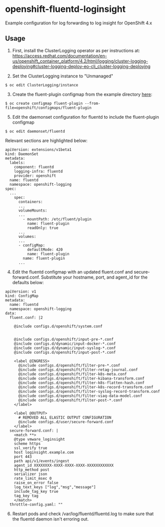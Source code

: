 # openshift-fluentd-loginsight
Example configuration for log forwarding to log insight for OpenShift 4.x


## Usage

1) First, install the ClusterLogging operator as per instructions at:
https://access.redhat.com/documentation/en-us/openshift_container_platform/4.2/html/logging/cluster-logging-deploying#cluster-logging-deploy-eo-cli_cluster-logging-deploying

2) Set the ClusterLogging instance to "Unmanaged"

```
$ oc edit ClusterLogging/instance
```

3) Create the fluent-plugin configmap from the example directory [here](openshift/configmaps/fluent-plugin):

```
$ oc create configmap fluent-plugin --from-file=openshift/configmaps/fluent-plugin
```

5) Edit the daemonset configuration for fluentd to include the fluent-plugin configmap

```
$ oc edit daemonset/fluentd
```

Relevant sections are highlighted below:

```
apiVersion: extensions/v1beta1
kind: DaemonSet
metadata:
  labels:
    component: fluentd
    logging-infra: fluentd
    provider: openshift
  name: fluentd
  namespace: openshift-logging
spec:
  ...
    spec:
      containers:
      ...
      volumeMounts:
      ...
        - mountPath: /etc/fluent/plugin
          name: fluent-plugin
          readOnly: true
      ...
      volumes:
      ...
      - configMap:
          defaultMode: 420
          name: fluent-plugin
        name: fluent-plugin
      ...
```

4) Edit the fluentd configmap with an updated fluent.conf and secure-forward.conf. Substitute your hostname, port, and agent_id for the defaults below:

```
apiVersion: v1
kind: ConfigMap
metadata:
  name: fluentd
  namespace: openshift-logging
data:
  fluent.conf: |2

    @include configs.d/openshift/system.conf


    @include configs.d/openshift/input-pre-*.conf
    @include configs.d/dynamic/input-docker-*.conf
    @include configs.d/dynamic/input-syslog-*.conf
    @include configs.d/openshift/input-post-*.conf

    <label @INGRESS>
      @include configs.d/openshift/filter-pre-*.conf
      @include configs.d/openshift/filter-retag-journal.conf
      @include configs.d/openshift/filter-k8s-meta.conf
      @include configs.d/openshift/filter-kibana-transform.conf
      @include configs.d/openshift/filter-k8s-flatten-hash.conf
      @include configs.d/openshift/filter-k8s-record-transform.conf
      @include configs.d/openshift/filter-syslog-record-transform.conf
      @include configs.d/openshift/filter-viaq-data-model.conf
      @include configs.d/openshift/filter-post-*.conf
    </label>

    <label @OUTPUT>
      # REMOVED ALL ELASTIC OUTPUT CONFIGURATION
      @include configs.d/user/secure-forward.conf
    </label>
  secure-forward.conf: |
    <match **>
    @type vmware_loginsight
    scheme https
    ssl_verify true
    host loginsight.example.com
    port 443
    path api/v1/events/ingest
    agent_id XXXXXXXX-XXXX-XXXX-XXXX-XXXXXXXXXXXX
    http_method post
    serializer json
    rate_limit_msec 0
    raise_on_error false
    log_text_keys ["log","msg","message"]
    include_tag_key true
    tag_key tag
    </match>
  throttle-config.yaml: ""
```

6) Restart pods and check /var/log/fluentd/fluentd.log to make sure that the fluentd daemon isn't erroring out.
